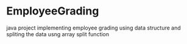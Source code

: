 # EmployeeGrading
java project implementing employee grading using data structure and spliting the data usng array split function
